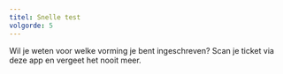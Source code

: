 ```yaml
---
titel: Snelle test
volgorde: 5
---
```


Wil je weten voor welke vorming je bent ingeschreven? Scan je ticket via deze app en vergeet het nooit meer.
